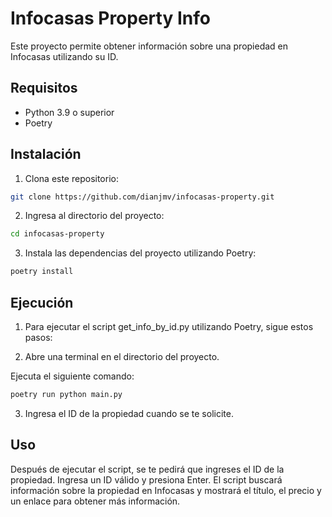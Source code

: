 # Infocasas Property Info

Este proyecto permite obtener información sobre una propiedad en Infocasas utilizando su ID.

## Requisitos

- Python 3.9 o superior
- Poetry

## Instalación

1. Clona este repositorio:
```bash
git clone https://github.com/dianjmv/infocasas-property.git
```
2. Ingresa al directorio del proyecto:
```bash
cd infocasas-property
```
3. Instala las dependencias del proyecto utilizando Poetry:
```bash
poetry install
```
## Ejecución
1. Para ejecutar el script get_info_by_id.py utilizando Poetry, sigue estos pasos:

2. Abre una terminal en el directorio del proyecto.

Ejecuta el siguiente comando:
```bash
poetry run python main.py
```
3. Ingresa el ID de la propiedad cuando se te solicite.

## Uso
Después de ejecutar el script, se te pedirá que ingreses el ID de la propiedad. Ingresa un ID válido y presiona Enter. El script buscará información sobre la propiedad en Infocasas y mostrará el título, el precio y un enlace para obtener más información.